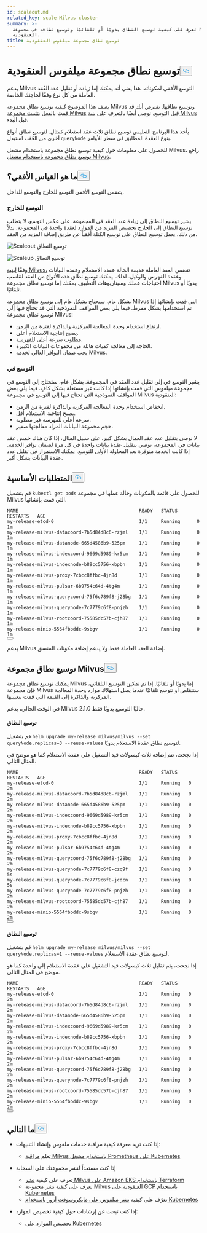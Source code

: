 ```yaml
---
id: scaleout.md
related_key: scale Milvus cluster
summary: >-
  تعرف على كيفية توسيع النطاق يدويًا أو تلقائيًا وتوسيع نطاقه في مجموعة Milvus
  العنقودية.
title: توسيع نطاق مجموعة ميلفوس العنقودية
---
```

<h1 id="Scale-a-Milvus-Cluster" class="common-anchor-header">توسيع نطاق مجموعة ميلفوس العنقودية<button data-href="#Scale-a-Milvus-Cluster" class="anchor-icon" translate="no">
      <svg translate="no"
        aria-hidden="true"
        focusable="false"
        height="20"
        version="1.1"
        viewBox="0 0 16 16"
        width="16"
      >
        <path
          fill="#0092E4"
          fill-rule="evenodd"
          d="M4 9h1v1H4c-1.5 0-3-1.69-3-3.5S2.55 3 4 3h4c1.45 0 3 1.69 3 3.5 0 1.41-.91 2.72-2 3.25V8.59c.58-.45 1-1.27 1-2.09C10 5.22 8.98 4 8 4H4c-.98 0-2 1.22-2 2.5S3 9 4 9zm9-3h-1v1h1c1 0 2 1.22 2 2.5S13.98 12 13 12H9c-.98 0-2-1.22-2-2.5 0-.83.42-1.64 1-2.09V6.25c-1.09.53-2 1.84-2 3.25C6 11.31 7.55 13 9 13h4c1.45 0 3-1.69 3-3.5S14.5 6 13 6z"
        ></path>
      </svg>
    </button></h1><p>يدعم Milvus التوسع الأفقي لمكوناته. هذا يعني أنه يمكنك إما زيادة أو تقليل عدد العُقد العاملة من كل نوع وفقًا لحاجتك الخاصة.</p>
<p>يصف هذا الموضوع كيفية توسيع نطاق مجموعة Milvus وتوسيع نطاقها. نفترض أنك قد قمت بالفعل <a href="/docs/ar/install_cluster-helm.md">بتثبيت مجموعة Milvus</a> قبل التوسع. نوصي أيضًا بالتعرف على <a href="/docs/ar/architecture_overview.md">بنية Milvus</a> قبل البدء.</p>
<p>يأخذ هذا البرنامج التعليمي توسيع نطاق ثلاث عقد استعلام كمثال. لتوسيع نطاق أنواع أخرى من العُقد، استبدل <code translate="no">queryNode</code> بنوع العقدة المطابق في سطر الأوامر.</p>
<div class="alert note">
<p>للحصول على معلومات حول كيفية توسيع نطاق مجموعة باستخدام مشغل Milvus، راجع <a href="https://github.com/zilliztech/milvus-operator/blob/main/docs/administration/scale-a-milvus-cluster.md">توسيع نطاق مجموعة باستخدام مشغل Milvus</a>.</p>
</div>
<h2 id="What-is-horizontal-scaling" class="common-anchor-header">ما هو القياس الأفقي؟<button data-href="#What-is-horizontal-scaling" class="anchor-icon" translate="no">
      <svg translate="no"
        aria-hidden="true"
        focusable="false"
        height="20"
        version="1.1"
        viewBox="0 0 16 16"
        width="16"
      >
        <path
          fill="#0092E4"
          fill-rule="evenodd"
          d="M4 9h1v1H4c-1.5 0-3-1.69-3-3.5S2.55 3 4 3h4c1.45 0 3 1.69 3 3.5 0 1.41-.91 2.72-2 3.25V8.59c.58-.45 1-1.27 1-2.09C10 5.22 8.98 4 8 4H4c-.98 0-2 1.22-2 2.5S3 9 4 9zm9-3h-1v1h1c1 0 2 1.22 2 2.5S13.98 12 13 12H9c-.98 0-2-1.22-2-2.5 0-.83.42-1.64 1-2.09V6.25c-1.09.53-2 1.84-2 3.25C6 11.31 7.55 13 9 13h4c1.45 0 3-1.69 3-3.5S14.5 6 13 6z"
        ></path>
      </svg>
    </button></h2><p>يتضمن التوسع الأفقي التوسع للخارج والتوسع للداخل.</p>
<h3 id="Scaling-out" class="common-anchor-header">التوسع للخارج</h3><p>يشير توسيع النطاق إلى زيادة عدد العقد في المجموعة. على عكس التوسع، لا يتطلب توسيع النطاق إلى الخارج تخصيص المزيد من الموارد لعقدة واحدة في المجموعة. بدلاً من ذلك، يعمل توسيع النطاق على توسيع الكتلة أفقياً عن طريق إضافة المزيد من العقد.</p>
<p>
  
   <span class="img-wrapper"> <img translate="no" src="/docs/v2.5.x/assets/scale_out.jpg" alt="Scaleout" class="doc-image" id="scaleout" />
   </span> <span class="img-wrapper"> <span>توسيع النطاق</span> </span></p>
<p>
  
   <span class="img-wrapper"> <img translate="no" src="/docs/v2.5.x/assets/scale_up.jpg" alt="Scaleup" class="doc-image" id="scaleup" />
   </span> <span class="img-wrapper"> <span>توسيع النطاق</span> </span></p>
<p>وفقًا <a href="/docs/ar/architecture_overview.md">لبنية Milvus،</a> تتضمن العقد العاملة عديمة الحالة عقدة الاستعلام وعقدة البيانات وعقدة الفهرس والوكيل. لذلك، يمكنك توسيع نطاق هذه الأنواع من العقد لتناسب احتياجات عملك وسيناريوهات التطبيق. يمكنك إما توسيع نطاق مجموعة Milvus يدويًا أو تلقائيًا.</p>
<p>بشكل عام، ستحتاج بشكل عام إلى توسيع نطاق مجموعة Milvus التي قمت بإنشائها إذا تم استخدامها بشكل مفرط. فيما يلي بعض المواقف النموذجية التي قد تحتاج فيها إلى توسيع نطاق مجموعة Milvus:</p>
<ul>
<li>ارتفاع استخدام وحدة المعالجة المركزية والذاكرة لفترة من الزمن.</li>
<li>يصبح إنتاجية الاستعلام أعلى.</li>
<li>مطلوب سرعة أعلى للفهرسة.</li>
<li>الحاجة إلى معالجة كميات هائلة من مجموعات البيانات الكبيرة.</li>
<li>يجب ضمان التوافر العالي لخدمة Milvus.</li>
</ul>
<h3 id="Scaling-in" class="common-anchor-header">التوسع في</h3><p>يشير التوسع في إلى تقليل عدد العقد في المجموعة. بشكل عام، ستحتاج إلى التوسع في مجموعة ميلفوس التي قمت بإنشائها إذا كانت غير مستغلة بشكل كافٍ. فيما يلي بعض المواقف النموذجية التي تحتاج فيها إلى التوسع في مجموعة Milvus العنقودية:</p>
<ul>
<li>انخفاض استخدام وحدة المعالجة المركزية والذاكرة لفترة من الزمن.</li>
<li>يصبح إنتاجية الاستعلام أقل.</li>
<li>سرعة أعلى للفهرسة غير مطلوبة.</li>
<li>حجم مجموعة البيانات المراد معالجتها صغير.</li>
</ul>
<div class="alert note">
لا نوصي بتقليل عدد عقد العمال بشكل كبير. على سبيل المثال، إذا كان هناك خمس عقد بيانات في المجموعة، نوصي بتقليل عقدة بيانات واحدة في كل مرة لضمان توافر الخدمة. إذا كانت الخدمة متوفرة بعد المحاولة الأولى للتوسع، يمكنك الاستمرار في تقليل عدد عقدة البيانات بشكل أكبر.</div>
<h2 id="Prerequisites" class="common-anchor-header">المتطلبات الأساسية<button data-href="#Prerequisites" class="anchor-icon" translate="no">
      <svg translate="no"
        aria-hidden="true"
        focusable="false"
        height="20"
        version="1.1"
        viewBox="0 0 16 16"
        width="16"
      >
        <path
          fill="#0092E4"
          fill-rule="evenodd"
          d="M4 9h1v1H4c-1.5 0-3-1.69-3-3.5S2.55 3 4 3h4c1.45 0 3 1.69 3 3.5 0 1.41-.91 2.72-2 3.25V8.59c.58-.45 1-1.27 1-2.09C10 5.22 8.98 4 8 4H4c-.98 0-2 1.22-2 2.5S3 9 4 9zm9-3h-1v1h1c1 0 2 1.22 2 2.5S13.98 12 13 12H9c-.98 0-2-1.22-2-2.5 0-.83.42-1.64 1-2.09V6.25c-1.09.53-2 1.84-2 3.25C6 11.31 7.55 13 9 13h4c1.45 0 3-1.69 3-3.5S14.5 6 13 6z"
        ></path>
      </svg>
    </button></h2><p>قم بتشغيل <code translate="no">kubectl get pods</code> للحصول على قائمة بالمكونات وحالة عملها في مجموعة Milvus التي قمت بإنشائها.</p>
<pre><code translate="no">NAME                                            READY   STATUS       RESTARTS   AGE
my-release-etcd-0                               1/1     Running      0          1m
my-release-milvus-datacoord-7b5d84d8c6-rzjml    1/1     Running      0          1m
my-release-milvus-datanode-665d4586b9-525pm     1/1     Running      0          1m
my-release-milvus-indexcoord-9669d5989-kr5cm    1/1     Running      0          1m
my-release-milvus-indexnode-b89cc5756-xbpbn     1/1     Running      0          1m
my-release-milvus-proxy-7cbcc8ffbc-4jn8d        1/1     Running      0          1m
my-release-milvus-pulsar-6b9754c64d-4tg4m       1/1     Running      0          1m
my-release-milvus-querycoord-75f6c789f8-j28bg   1/1     Running      0          1m
my-release-milvus-querynode-7c7779c6f8-pnjzh    1/1     Running      0          1m
my-release-milvus-rootcoord-75585dc57b-cjh87    1/1     Running      0          1m
my-release-minio-5564fbbddc-9sbgv               1/1     Running      0          1m 
<button class="copy-code-btn"></button></code></pre>
<div class="alert note">
يدعم Milvus إضافة العقد العاملة فقط ولا يدعم إضافة مكونات المنسق.</div>
<h2 id="Scale-a-Milvus-cluster" class="common-anchor-header">توسيع نطاق مجموعة Milvus<button data-href="#Scale-a-Milvus-cluster" class="anchor-icon" translate="no">
      <svg translate="no"
        aria-hidden="true"
        focusable="false"
        height="20"
        version="1.1"
        viewBox="0 0 16 16"
        width="16"
      >
        <path
          fill="#0092E4"
          fill-rule="evenodd"
          d="M4 9h1v1H4c-1.5 0-3-1.69-3-3.5S2.55 3 4 3h4c1.45 0 3 1.69 3 3.5 0 1.41-.91 2.72-2 3.25V8.59c.58-.45 1-1.27 1-2.09C10 5.22 8.98 4 8 4H4c-.98 0-2 1.22-2 2.5S3 9 4 9zm9-3h-1v1h1c1 0 2 1.22 2 2.5S13.98 12 13 12H9c-.98 0-2-1.22-2-2.5 0-.83.42-1.64 1-2.09V6.25c-1.09.53-2 1.84-2 3.25C6 11.31 7.55 13 9 13h4c1.45 0 3-1.69 3-3.5S14.5 6 13 6z"
        ></path>
      </svg>
    </button></h2><p>يمكنك توسيع نطاق مجموعة Milvus إما يدويًا أو تلقائيًا. إذا تم تمكين التوسيع التلقائي، فإن مجموعة Milvus ستتقلص أو تتوسع تلقائيًا عندما يصل استهلاك موارد وحدة المعالجة المركزية والذاكرة إلى القيمة التي قمت بتعيينها.</p>
<p>في الوقت الحالي، يدعم Milvus 2.1.0 حاليًا التوسيع يدويًا فقط.</p>
<h4 id="Scaling-out" class="common-anchor-header">توسيع النطاق</h4><p>قم بتشغيل <code translate="no">helm upgrade my-release milvus/milvus --set queryNode.replicas=3 --reuse-values</code> لتوسيع نطاق عقدة الاستعلام يدويًا.</p>
<p>إذا نجحت، تتم إضافة ثلاث كبسولات قيد التشغيل على عقدة الاستعلام كما هو موضح في المثال التالي.</p>
<pre><code translate="no">NAME                                            READY   STATUS    RESTARTS   AGE
my-release-etcd-0                               1/1     Running   0          2m
my-release-milvus-datacoord-7b5d84d8c6-rzjml    1/1     Running   0          2m
my-release-milvus-datanode-665d4586b9-525pm     1/1     Running   0          2m
my-release-milvus-indexcoord-9669d5989-kr5cm    1/1     Running   0          2m
my-release-milvus-indexnode-b89cc5756-xbpbn     1/1     Running   0          2m
my-release-milvus-proxy-7cbcc8ffbc-4jn8d        1/1     Running   0          2m
my-release-milvus-pulsar-6b9754c64d-4tg4m       1/1     Running   0          2m
my-release-milvus-querycoord-75f6c789f8-j28bg   1/1     Running   0          2m
my-release-milvus-querynode-7c7779c6f8-czq9f    1/1     Running   0          5s
my-release-milvus-querynode-7c7779c6f8-jcdcn    1/1     Running   0          5s
my-release-milvus-querynode-7c7779c6f8-pnjzh    1/1     Running   0          2m
my-release-milvus-rootcoord-75585dc57b-cjh87    1/1     Running   0          2m
my-release-minio-5564fbbddc-9sbgv               1/1     Running   0          2m
<button class="copy-code-btn"></button></code></pre>
<h4 id="Scaling-in" class="common-anchor-header">توسيع النطاق</h4><p>قم بتشغيل <code translate="no">helm upgrade my-release milvus/milvus --set queryNode.replicas=1 --reuse-values</code> لتوسيع نطاق عقدة الاستعلام.</p>
<p>إذا نجحت، يتم تقليل ثلاث كبسولات قيد التشغيل على عقدة الاستعلام إلى واحدة كما هو موضح في المثال التالي.</p>
<pre><code translate="no">NAME                                            READY   STATUS    RESTARTS   AGE
my-release-etcd-0                               1/1     Running   0          2m
my-release-milvus-datacoord-7b5d84d8c6-rzjml    1/1     Running   0          2m
my-release-milvus-datanode-665d4586b9-525pm     1/1     Running   0          2m
my-release-milvus-indexcoord-9669d5989-kr5cm    1/1     Running   0          2m
my-release-milvus-indexnode-b89cc5756-xbpbn     1/1     Running   0          2m
my-release-milvus-proxy-7cbcc8ffbc-4jn8d        1/1     Running   0          2m
my-release-milvus-pulsar-6b9754c64d-4tg4m       1/1     Running   0          2m
my-release-milvus-querycoord-75f6c789f8-j28bg   1/1     Running   0          2m
my-release-milvus-querynode-7c7779c6f8-pnjzh    1/1     Running   0          2m
my-release-milvus-rootcoord-75585dc57b-cjh87    1/1     Running   0          2m
my-release-minio-5564fbbddc-9sbgv               1/1     Running   0          2m
<button class="copy-code-btn"></button></code></pre>
<h2 id="Whats-next" class="common-anchor-header">ما التالي<button data-href="#Whats-next" class="anchor-icon" translate="no">
      <svg translate="no"
        aria-hidden="true"
        focusable="false"
        height="20"
        version="1.1"
        viewBox="0 0 16 16"
        width="16"
      >
        <path
          fill="#0092E4"
          fill-rule="evenodd"
          d="M4 9h1v1H4c-1.5 0-3-1.69-3-3.5S2.55 3 4 3h4c1.45 0 3 1.69 3 3.5 0 1.41-.91 2.72-2 3.25V8.59c.58-.45 1-1.27 1-2.09C10 5.22 8.98 4 8 4H4c-.98 0-2 1.22-2 2.5S3 9 4 9zm9-3h-1v1h1c1 0 2 1.22 2 2.5S13.98 12 13 12H9c-.98 0-2-1.22-2-2.5 0-.83.42-1.64 1-2.09V6.25c-1.09.53-2 1.84-2 3.25C6 11.31 7.55 13 9 13h4c1.45 0 3-1.69 3-3.5S14.5 6 13 6z"
        ></path>
      </svg>
    </button></h2><ul>
<li><p>إذا كنت تريد معرفة كيفية مراقبة خدمات ملفوس وإنشاء التنبيهات:</p>
<ul>
<li>تعلم <a href="/docs/ar/monitor.md">مراقبة Milvus باستخدام مشغل Prometheus على Kubernetes</a></li>
</ul></li>
<li><p>إذا كنت مستعداً لنشر مجموعتك على السحابة</p>
<ul>
<li>تعرف على كيفية <a href="/docs/ar/eks.md">نشر Milvus على Amazon EKS باستخدام Terraform</a></li>
<li>تعرف على كيفية <a href="/docs/ar/gcp.md">نشر مجموعة Milvus العنقودية على GCP باستخدام Kubernetes</a></li>
<li>تعرّف على كيفية <a href="/docs/ar/azure.md">نشر ميلفوس على مايكروسوفت أزور باستخدام Kubernetes</a></li>
</ul></li>
<li><p>إذا كنت تبحث عن إرشادات حول كيفية تخصيص الموارد:</p>
<ul>
<li><a href="/docs/ar/allocate.md#standalone">تخصيص الموارد على Kubernetes</a></li>
</ul></li>
</ul>
